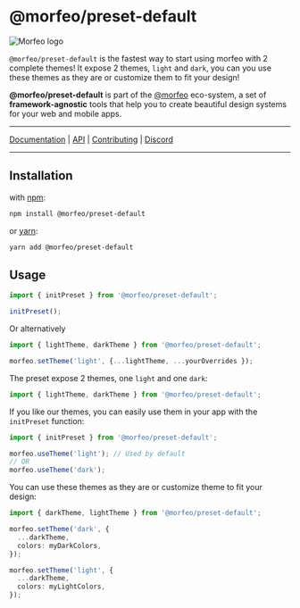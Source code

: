 # @morfeo/preset-default

![Morfeo logo](https://morfeo.dev/img/morfeo.png)

`@morfeo/preset-default` is the fastest way to start using morfeo with 2 complete themes!
It expose 2 themes, `light` and `dark`, you can you use these themes as they are or customize them to fit your design!

**@morfeo/preset-default** is part of the [@morfeo](https://morfeo.dev) eco-system, a set of **framework-agnostic** tools that help you to create beautiful design systems for your web and mobile apps.

---

[Documentation](https://morfeo.dev) | [API](https://github.com/VLK-STUDIO/morfeo) | [Contributing](https://github.com/VLK-STUDIO/morfeo/blob/main/CONTRIBUTING.md) | [Discord](https://discord.com/channels/939456827152805919/939456827152805922)

---

## Installation

with [npm](https://www.npmjs.com/package/@morfeo/preset-default):

```bash
npm install @morfeo/preset-default
```

or [yarn](https://yarn.pm/@morfeo/preset-default):

```bash
yarn add @morfeo/preset-default
```

## Usage

```typescript
import { initPreset } from '@morfeo/preset-default';

initPreset();
```

Or alternatively

```typescript
import { lightTheme, darkTheme } from '@morfeo/preset-default';

morfeo.setTheme('light', {...lightTheme, ...yourOverrides });
```

The preset expose 2 themes, one `light` and one `dark`:

```typescript
import { lightTheme, darkTheme } from '@morfeo/preset-default';
```

If you like our themes, you can easily use them in your app with the `initPreset` function:

```typescript
import { initPreset } from '@morfeo/preset-default';

morfeo.useTheme('light'); // Used by default
// OR
morfeo.useTheme('dark');
```

You can use these themes as they are or customize theme to fit your design:

```typescript
import { darkTheme, lightTheme } from '@morfeo/preset-default';

morfeo.setTheme('dark', {
  ...darkTheme,
  colors: myDarkColors,
});

morfeo.setTheme('light', {
  ...darkTheme,
  colors: myLightColors,
});
```
